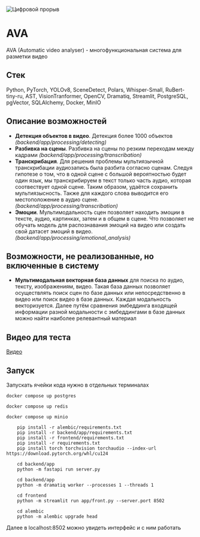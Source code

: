 ![Цифровой прорыв](https://drive.google.com/uc?id=1AkP94tbG0tFtfhNZNN8FjYguUF2lKlS-)

# AVA

AVA (Automatic video analyser) - многофункциональная система для разметки видео

## Стек

Python, PyTorch, YOLOv8, SceneDetect, Polars, Whisper-Small, RuBert-tiny-ru, AST, VisionTranformer, OpenCV, Dramatiq, Streamlit, PostgreSQL, pgVector, SQLAlchemy,  Docker, MinIO

## Описание возможностей

- **Детекция объектов в видео**. Детекция более 1000 объектов *(backend/app/processing/detecting)*
- **Разбивка на сцены**. Разбивка на сцены по резким переходам между кадрами *(backend/app/processing/transcribation)*
- **Транскрибация**. Для решения проблемы мультиязычной транскрибации аудиозапись была разбита согласно
сценам. Следуя гипотезе о том, что в одной сцене с большой вероятностью будет один язык, 
мы транскрибируем в текст только часть аудио,
которая соотвествует одной сцене. Таким образом, удаётся сохранить мультиязысность.
Также для каждого слова выводится его местоположение в аудио сцене. *(backend/app/processing/transcribation)*
- **Эмоции**. Мультимодальность сцен позволяет находить эмоции в тексте, аудио, картинках, затем и в общем в сцене.
Что позволяет не обучать модель для распознавания эмоций на видео или создать свой датасет эмоций в видео.
*(backend/app/processing/emotional_analysis)*

## Возможности, не реализованные, но включенные в систему
- **Мультимодальная векторная база данных** для поиска по аудио, тексту, изображениям, видео.
Такая база данных позволяет осуществлять поиск сцен по базе данных или непосредственно в видео или поиск видео в базе данных.
Каждая модальность векторизуется. Далее путём сравнения эмбеддинга входящей информации
разной модальности с эмбеддингами в базе данных можно найти наиболее релевантный материал

## Видео для теста
[Видео](https://drive.google.com/file/d/1i_ZFyPIR_t8fJAr1f0ZYcdlL6jOMukyM/view?usp=sharing)

## Запуск

Запускать ячейки кода нужно в отдельных терминалах

```docker compose up postgres```

```docker compose up redis```

```docker compose up minio```

``` commandline
    pip install -r alembic/requirements.txt
    pip install -r backend/app/requirements.txt
    pip install -r frontend/requirements.txt
    pip install -r requirements.txt
    pip install torch torchvision torchaudio --index-url https://download.pytorch.org/whl/cu124
```

``` commandline
    cd backend/app
    python -m fastapi run server.py
```

``` commandline
    cd backend/app
    python -m dramatiq worker --processes 1 --threads 1
```
``` commandline
    cd frontend
    python -m streamlit run app/front.py --server.port 8502
```
``` commandline
    cd alembic
    python -m alembic upgrade head
```

Далее в localhost:8502 можно увидеть интерфейс и с ним работать